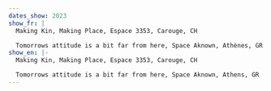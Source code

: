 ```yaml
---
dates_show: 2023
show_fr: |
  Making Kin, Making Place, Espace 3353, Carouge, CH

  Tomorrows attitude is a bit far from here, Space Aknown, Athènes, GR
show_en: |-
  Making Kin, Making Place, Espace 3353, Carouge, CH

  Tomorrows attitude is a bit far from here, Space Aknown, Athens, GR
---
```

